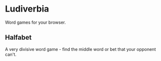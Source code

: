 # Ludiverbia
Word games for your browser.

## Halfabet
A very divisive word game - find the middle word or bet that your opponent can't.
